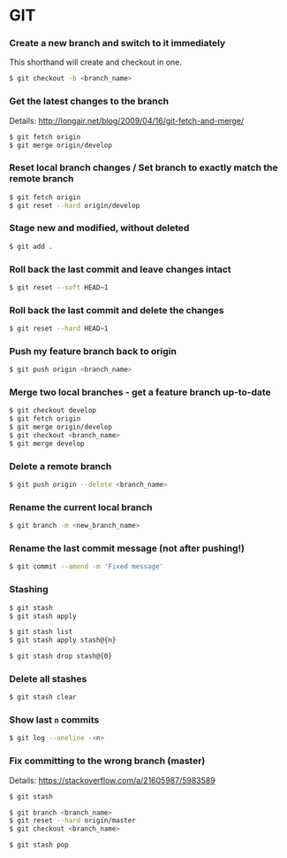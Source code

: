# GIT

### Create a new branch and switch to it immediately

This shorthand will create and checkout in one.

```bash
$ git checkout -b <branch_name>
```

### Get the latest changes to the branch

Details: http://longair.net/blog/2009/04/16/git-fetch-and-merge/

```bash
$ git fetch origin
$ git merge origin/develop
```

### Reset local branch changes / Set branch to exactly match the remote branch

```bash
$ git fetch origin
$ git reset --hard origin/develop
```

### Stage new and modified, without deleted

```bash
$ git add .
```

### Roll back the last commit and leave changes intact

```bash
$ git reset --soft HEAD~1
```

### Roll back the last commit and delete the changes

```bash
$ git reset --hard HEAD~1
```

### Push my feature branch back to origin

```bash
$ git push origin <branch_name>
```

### Merge two local branches - get a feature branch up-to-date

```bash
$ git checkout develop
$ git fetch origin
$ git merge origin/develop
$ git checkout <branch_name>
$ git merge develop
```

### Delete a remote branch

```bash
$ git push origin --delete <branch_name>
```

### Rename the current local branch
```bash
$ git branch -m <new_branch_name>
```

### Rename the last commit message (not after pushing!)

```bash
$ git commit --amend -m 'Fixed message'
```

### Stashing

```bash
$ git stash
$ git stash apply

$ git stash list
$ git stash apply stash@{n}

$ git stash drop stash@{0}
```

### Delete all stashes

```bash
$ git stash clear
```

### Show last `n` commits

```bash
$ git log --oneline -<n>
```

### Fix committing to the wrong branch (master)

Details: https://stackoverflow.com/a/21605987/5983589

```bash
$ git stash

$ git branch <branch_name>
$ git reset --hard origin/master
$ git checkout <branch_name>

$ git stash pop
```


